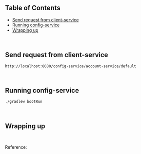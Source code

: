 

## Table of Contents
- [Send request from client-service](#send-request-from-client-service)
- [Running config-service](#running-config-service)
- [Wrapping up](#wrapping-up)

<br>

## Send request from client-service

```
http://localhost:8080/config-service/account-service/default
```


<br>

## Running config-service

```
./gradlew bootRun
```


<br>

## Wrapping up



<br>

Reference:

